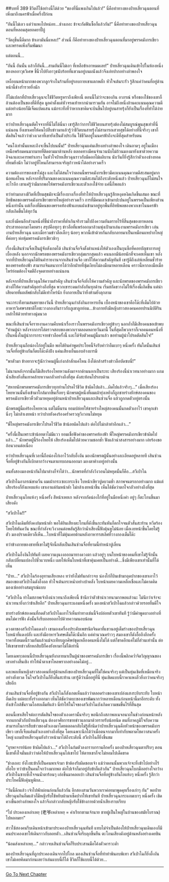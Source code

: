 ##บทที่ 389 ชีวิตก็ใช้อย่างนี้ได้ด้วย
“ของที่นี่แพงเกินไปแล้ว!” นี่คือท่าทางของป๋ายเสี่ยวฉุนตอนที่เพิ่งมาถึงนครฟ้าเมื่อครึ่งปีก่อน

“อันนี้ไม่เลว แต่ว่าแพงไปหน่อย...ช่างเถอะ ข้าจะกัดฟันซื้อก็แล้วกัน!” นี่คือท่าทางของป๋ายเสี่ยวฉุนตอนที่หลอมสุดยอดยาปี้กู่

“วัตถุชิ้นนี้ดีมาก ข้าเอามันนี่แหละ!” ส่วนนี่ ก็คือท่าทางของป๋ายเสี่ยวฉุนตอนที่มาอยู่พรรคมังกรเขียวและพรรคเพิ่งเริ่มพัฒนา

แต่ตอนนี้...

“อันนี้ อันนั้น แล้วก็อันนี้...สามอันนี่ไม่เอา ที่เหลือข้าเอาหมดเลย!” ป๋ายเสี่ยวฉุนเดินเข้าไปในห้องหนึ่งของหออาวุธวิเศษ ชิ้นิ้วไปยังอาวุธนับร้อยที่แขวนอยู่บนผนังแล้วจึงเอ่ยปากอย่างลำพองใจ

เหงื่อบนหน้าผากของพวกลูกจ้างในร้านที่อยู่รอบกายเขาแตกพลั่ก หัวใจเต้นระรัว รู้สึกแค่ว่าคนที่อยู่ด้านหน้านี้ช่างร่ำรวยยิ่งนัก

ก็ไม่แปลกที่ป๋ายเสี่ยวฉุนจะใช้ชีวิตหรูหราถึงเพียงนี้ ตอนนี้ไม่ว่าจะของกิน อาภรณ์ หรือของใช้ของเขาก็ล้วนต้องเป็นของที่ดีที่สุด มูลค่าตั้งแต่หัวจรดเท้าหากนำมารวมกัน อาจไม่ถึงหนึ่งล้านคะแนนคุณความดี แต่อย่างน้อยก็มีเจ็ดแปดแสน แม้กระทั่งที่ว่าหากเขาคิดจะบินขึ้นไปอยู่บนสายรุ้งก็ยังเป็นเรื่องที่ทำได้ง่ายมาก

ทว่าป๋ายเสี่ยวฉุนตัดใจจากที่นี่ไม่ได้นี่นา เขารู้สึกว่าการใช้ชีวิตบนสายรุ้งต้องไม่สมบูรณ์พูนสุขเท่าที่นี่แน่นอน ยิ่งเขาเคยให้คนไปสืบข่าวมาแล้วรู้ว่าชีวิตบนสายรุ้งไม่สามารถเสวยสุขได้อย่างที่นี่จริงๆ เขาก็ตัดสินใจแล้วว่าช่วงเวลาที่เขายังเป็นตัวประกัน ใช้ชีวิตอยู่ในนครฟ้าถึงจะดีที่สุดสำหรับตน

“คนโง่เท่านั้นแหละถึงจะขึ้นไปบนนั้น!” ป๋ายเสี่ยวฉุนแค่นเสียงอย่างลำพองใจ เดินอาดๆ อยู่ในเมืองเหนือพร้อมคนมากมายที่ติดตามมาด้านหลัง ตลอดทางมีคนจำนวนนับไม่ถ้วนมองมายังเขาด้วยความอิจฉาและเคารพยำเกรง ในหัวใจป๋ายเสี่ยวฉุนราวกับมีดอกไม้ผลิบาน นับวันก็ยิ่งรู้สึกว่าตัวเองช่างยอดเยี่ยมยิ่งนัก ไม่ว่าอยู่ที่ไหนก็สามารถเจริญก้าวหน้าได้อย่างรวดเร็ว

ความต้องการของเขาไม่สูง และไม่ได้สนใจว่าตอนนี้พรรคมังกรเขียวมีคะแนนคุณความดีสะสมอยู่มากน้อยแค่ไหน หลังจากที่ปริมาณของคะแนนคุณความดีสะสมได้ถึงระดับหนึ่งแล้ว ป๋ายเสี่ยวฉุนก็ไม่สนใจอะไรอีก เขาแค่รู้ว่ามีมากพอให้พรรคมังกรเขียวและตัวเองใช้จ่าย แค่นี้ก็พอแล้ว

ทว่าท่ามกลางชีวิตที่เปี่ยมสุขมักจะมีเรื่องบางเรื่องที่ทำให้ป๋ายเสี่ยวฉุนรู้สึกหงุดหงิดเกิดขึ้นเสมอ ขณะที่อิทธิพลของพรรคมังกรเขียวขยายใหญ่อย่างรวดเร็ว การที่มีคนเลวเข้ามาปะปนอยู่ในพรรคเป็นเพียงส่วนหนึ่งเท่านั้น แต่เรื่องที่มีคนของพรรคท้องฟ้าแอบแฝงเข้ามาอยู่ทุกพื้นที่อิทธิพลของพวกเขาในนครฟ้ากลับเกิดขึ้นได้ทุกวัน

และยิ่งมีคนอีกส่วนหนึ่งที่ชี้นำถึงราคาที่ต่ำเกินจริงรวมไปถึงความอันตรายไร้ที่สิ้นสุดของยาหลอนประสาทออกมาโดยตรง สรุปคือทุกๆ ข่าวลือที่แพร่ออกมาล้วนพุ่งเป้ามาเล่นงานพรรคมังกรเขียว เล่นงานป๋ายเสี่ยวฉุน และเมื่อรวมข่าวลือเล็กๆ น้อยๆ พวกนี้เข้าด้วยกันกลับกลายมาเป็นเหมือนแหปากใหญ่ที่ค่อยๆ ห่อหุ้มพรรคมังกรเขียวช้าๆ

เรื่องนี้เสินซ่วนจื่อเป็นผู้จับสังเกตได้ เสินซ่วนจื่อจึงตั้งตำแหน่งให้ตัวเองเป็นกุนซือที่คอยบัญชาการอยู่เบื้องหลัง นอกจากนักพรตของพรรคมังกรเขียวกลุ่มแรกสุดแล้ว คนนอกมีน้อยนักที่จะเคยเห็นเขา หลังจากที่ป๋ายเสี่ยวฉุนได้ยินคำรายงานจากเสินซ่วนจื่อ เขาก็ให้ความสำคัญทันที เขารู้ดีถึงเล่ห์เหลี่ยมชั่วร้ายของพรรคท้องฟ้า สามารถจินตนาการได้ว่าอีกฝ่ายที่ซุ่มเงียบไม่ลงมือมาหลายเดือน คราวนี้หากลงมือเมื่อไหร่ย่อมต้องโจมตีถึงจุดตายอย่างแน่นอน

หลังจากที่ป๋ายเสี่ยวฉุนให้ความสำคัญ เสินซ่วนจื่อจึงยิ่งให้ความสำคัญ และนักพรตของพรรคมังกรเขียวต่างก็ให้ความสำคัญอย่างถึงที่สุด พวกเขาระดมกำลังกันทุกด้าน เริ่มสกัดขวางไม่ให้เรื่องนี้เกิดขึ้น แต่น่าเสียดายที่ผลลัพธ์กลับไม่ดีเท่าไหร่นัก ยิ่งกลายเป็นว่ายิ่งห้ามยิ่งลุกลาม

จนะกระทั่งยามสนธยาของวันนี้ ป๋ายเสี่ยวฉุนกำลังกินอาหารเย็น เบื้องหน้าของเขาคือโต๊ะที่เต็มไปด้วยอาหารวิเศษรสชาติโอชะวางกองกันราวกับภูเขาลูกย่อม...ข้างกายยังมีหญิงสาวสองคนคอยปรนนิบัติรินเหล้าให้ด้วยท่าทางนุ่มนวล

ขณะที่เสินซ่วนจื่อรายงานความคืบหน้าเรื่องราวในพรรคมังกรเขียวอยู่ข้างๆ นอกถ้ำก็มีเสียงคนขอเข้าพบ
“ท่านผู้นำ หลังจากการไล่ตรวจสอบของพวกเราตลอดหลายวันมานี้ ในที่สุดก็พวกเราก็เจอคนคนหนึ่งที่เป็นหนึ่งในผู้นำการกระจายข่าวลือครั้งนี้ และได้จับตัวคนผู้นี้มาแล้ว ขอท่านผู้นำโปรดตัดสินใจ!”

ป๋ายเสี่ยวฉุนถือน่องไก่อยู่ในมือ พอได้ยินคำพูดประโยคนี้จึงรับคำว่าอืมเบาๆ หนึ่งครั้ง ทันใดนั้นเสินซ่วนจื่อที่อยู่ข้างกันก็ตบโต๊ะดังปัง แค่นเสียงเย็นแอบอ้างบารมี

“พาตัวมา ข้าอยากจะรู้นักว่าคนผู้นี้เก่งกล้าสักแค่ไหน ถึงได้กล้าสร้างข่าวลือบัดซบนี่!”

ไม่นานหลังจากนั้นก็มีเสียงร้องโหยหวนดังมาจากด้านนอกเป็นระยะ เสียงร้องนี้น่าเวทนาอย่างมาก แถมน้ำเสียงยังสั่นเทาคล้ายหวาดกลัวอย่างถึงที่สุด ดังสะท้อนไปรอบด้าน

“สหายนักพรตพรรคมังกรเขียวทุกท่านโปรดไว้ชีวิต ข้าผิดไปแล้ว...ผิดไปแล้วจริงๆ...” เมื่อเสียงร้องโหยหวนนั้นยิ่งเข้ามาใกล้มากขึ้นเรื่อยๆ นักพรตผู้หนึ่งที่ผมเผ้ายุ่งเหยิงก็ถูกชายร่างยักษ์สองคนของพรรคมังกรเขียวหิ้วตัวมาหยุดอยู่ด้านหน้าป๋ายเสี่ยวฉุนและเสินซ่วนจื่อ แล้วถูกกดตัวอยู่ตรงนั้น

นักพรตผู้นี้แค่ร้องโหยหวน แต่ไม่ดิ้นรน ยอมปล่อยให้ชายร่างใหญ่สองคนนั้นกดตัวเอาไว้ เขาคุกเข่านิ่งๆ ไม่กล้าเงยหน้า ทว่าปากยังคงร้องคร่ำครวญวิงวอนไม่หยุด

“พี่ใหญ่พรรคมังกรเขียวโปรดไว้ชีวิต ข้าน้อยผิดไปแล้ว ต่อไปไม่กล้าทำอีกแล้ว...”

“ครั้งนี้เป็นเพราะข้าน้อยตาไม่มีแวว ยอมเชื่อฟังคำของพรรคท้องฟ้า พี่ใหญ่พรรคมังกรเขียวข้าผิดไปแล้ว...” นักพรตผู้นี้ร้องโหยไห้ เสียงร้องเต็มไปด้วยความชอกช้ำ ฟังแล้วน่าสงสารอย่างมาก เอ่ยร้องขออ้อนวอนต่อเนื่อง

ทว่าป๋ายเสี่ยวฉุนที่เวลานี้ถือน่องไก่เอาไว้กลับอึ้งงัน มองนักพรตผู้นั้นอย่างละเอียดอยู่หลายที เสินซ่วนจื่อที่อยู่ข้างกันก็เบิกตากว้างจนตาแทบถลนออกมา มองตาค้างอยู่อย่างนั้น

คนทั้งสองมองหน้ากันไปมาต่างก็จำได้ว่า...นักพรตที่กำลังวิงวอนไม่หยุดนั้นก็คือ...สวีเป่าไฉ

สวีเป่าไฉอาภรณ์ขาดวิ่น ผมเผ้ากระเซอะกระเซิง ใบหน้าเขียวปูดบวมช้ำ สภาพจนตรอกอย่างมาก แม้แต่เสียงร้องก็ยังแหบแห้ง เขาเอาแต่ก้มหน้าต่ำ ไม่กล้าเงยหน้าขึ้น เห็นได้ชัดว่าตกใจกลัวอย่างถึงที่สุด

ป๋ายเสี่ยวฉุนไอแห้งๆ หนึ่งครั้ง สีหน้าเหยเก หลังจากกัดน่องไก่ที่อยู่ในมือหนึ่งคำ อยู่ๆ ก็ตะโกนขึ้นมาเสียงดัง

“สวีเป่าไฉ!!”

สวีเป่าไฉเดิมทียังคงก้มหน้าต่ำ พอได้ยินเสียงตะโกนที่ดังขึ้นกะทันหันก็ตกใจจนตัวสั่นสะท้าน หวีดร้องโหยไห้ทันควัน ขณะที่กำลังจะวิงวอนต่อพลันรู้สึกว่าน้ำเสียงนี้ฟังคุ้นหูไม่น้อย เมื่อเงยหน้าขึ้นโดยไม่รู้ตัว มองปราดเดียวก็เห็น...ใบหน้าที่ไม่คุ้นเคยด้านหลังอาหารรสเลิศที่วางกองเต็มโต๊ะ

ทว่าข้างกายของชายที่เขาไม่รู้จักนี้กลับเป็นเสินซ่วนจื่อที่ยามนี้ทำหน้าปูเลี่ยน

สวีเป่าไฉอึ้งงันไปทันที เผยความงุนงงออกมาทางดวงตา แล้วอยู่ๆ บนใบหน้าของคนที่เขาไม่รู้จักนั้นกลับเปลี่ยนแปลงไปชั่วแวบหนึ่ง เผยให้เห็นใบหน้าที่เขาคุ้นเคยเป็นอย่างดี...ซึ่งมีเพียงเขาเท่านั้นที่ได้เห็น

“ป๋าย...” สวีเป่าไฉร้องอุทานเสียงหลง ทว่ายังไม่ทันกล่าวจบ น่องไก่ก็บินเข้ามาอุดปากของเขาเอาไว้ สมองของสวีเป่าไฉดังอึ้งอล หัวใจเต้นกระหน่ำอย่างบ้าคลั่ง ใบหน้าเผยความเหลือเชื่อและไม่คาดคิด มองเซ่ออย่างสมบูรณ์แบบ

“สวีเป่าไฉ ทำไมสภาพเจ้าถึงน่าเวทนาถึงเพียงนี้ ข้านึกว่าตัวข้าน่าเวทนามากพอแล้วนะ ไม่นึกว่าเจ้าจะน่าเวทนายิ่งกว่าข้าเสียอีก” ป๋ายเสี่ยวฉุนกระแอมหนึ่งครั้ง มองหน้าสวีเป่าไฉแล้วกล่าวด้วยรอยยิ้มดีใจ

ชายร่างยักษ์สองคนที่กดตัวสวีเป่าไฉเอาไว้เห็นท่าทางเช่นนี้จึงปล่อยตัวเขาทันที รู้ว่ามีคำพูดบางอย่างที่ตนไม่ควรฟัง ดังนั้นจึงรีบถอยออกไปด้วยความนอบน้อม

ดวงตาของสวีเป่าไฉแดงก่ำ เขามองเครื่องประดับเพชรนิลจินดาที่แขวนอยู่เต็มร่างของป๋ายเสี่ยวฉุน ใบหน้าที่แดงปลั่ง และยังมีอาหารวิเศษเต็มโต๊ะนั่นอีก แค่คำนวณคร่าวๆ สมองเขาก็ดังอื้ออึงอีกครั้ง ราคาทั้งหมดนี้รวมกันแล้วแม้จะเทียบลูกศิษย์ชุดเหลืองคนหนึ่งไม่ได้ แต่ก็ขาดอีกแค่ไม่กี่ส่วนเท่านั้น ต่อให้เขาขายข่าวสักหกสิบปีก็คงยังหามาไม่ได้เท่านี้

โดยเฉพาะตอนนี้ป๋ายเสี่ยวฉุนยังกลายมาเป็นผู้นำของพรรคมังกรเขียว เรื่องนี้พลิกคว่ำจิตวิญญาณของเขาอย่างสิ้นเชิง ทำให้น้ำตาเขาไหลพรากอย่างอดไม่อยู่...

และพอเห็นหญิงสาวสองคนที่อยู่ด้านหลังของป๋ายเสี่ยวฉุนที่ไม่ใช่คนจริงๆ แต่เป็นหุ่นเชิดที่เหมือนจริงอย่างยิ่งยวด ในใจสวีเป่าไฉก็ยิ่งสั่นสะท้าน เขารู้ดีว่าเมื่ออยู่ที่นี่ หุ่นเชิดแบบนี้ราคาแพงลิ่วยิ่งกว่าคนจริงๆ เสียอีก

ส่วนเสินซ่วนจื่อที่อยู่ข้างกัน สวีเป่าไฉก็สังเกตเห็นแล้วว่าตลอดร่างของเขาเปล่งแสงระยิบระยับ ใบหน้าอิ่มเอิบ แผ่ตบะทั้งร่างออกมา เห็นได้ชัดว่าตบะของเขาพัฒนากว่าหลายเดือนก่อนหน้านี้มาอีกระดับ ทั้งยังเข้าใกล้ขั้นรวมโอสถเต็มทีแล้ว นี่ทำให้ในใจของสวีเป่าไฉบังเกิดความขมขื่นไร้ที่สิ้นสุด

ตอนนี้เขาเสียใจต่อการตัดสินใจของตัวเองครานั้นจริงๆ พอนึกถึงสภาพอเนจอนาถในช่วงก่อนหน้าหลังจากแยกตัวกับป๋ายเสี่ยวฉุน ต้องอาศัยการขายข่าวแลกมาด้วยรายรับน้อยนิด ตนที่ภาคภูมิใจกับความสามารถในการสืบข่าวของตัวเองมาโดยตลอดกลับไม่รู้สักนิดว่าป๋ายเสี่ยวฉุนคือหัวหน้าของพรรคมังกรเขียว เขาก็เจ็บแค้นตัวเองอย่างถึงที่สุด โดยเฉพาะนึกได้ว่าเมื่อตนจากมาก็เท่ากับพลาดโชควาสนาครั้งใหญ่ แถมป๋ายเสี่ยวฉุนยังก้าวหน้ามาได้ถึงระดับนี้ สวีเป่าไฉก็ยิ่งขื่นขม

“บุรพาจารย์น้อย ข้าผิดไปแล้ว...” สวีเป่าไฉก้มตัวลงกราบกรานอีกครั้ง มองป๋ายเสี่ยวฉุนตาปริบๆ ตอนนี้เขาตั้งใจมั่นแล้วว่าต่อให้ป๋ายเสี่ยวฉุนไล่เขาไป ให้ตายเขาก็จะไม่ยอมไปเด็ดขาด

“ช่างเถอะ ยังไงซะข้าก็เป็นคนพาเจ้ามา ข้าต้องรับผิดชอบเจ้า แม้ว่าตอนนั้นพวกเจ้าจะทิ้งข้าไปอย่างไร้เยื่อใย ทว่าข้าเป็นคนใจกว้างมากพอ ต่อไปเจ้าก็มาอยู่กับข้าก็แล้วกัน” ป๋ายเสี่ยวฉุนโบกมืออย่างใจกว้าง สวีเป่าไฉซาบซึ้งใจจนน้ำตาร้อนๆ เอ่อขึ้นมาคลอเบ้า เสินซ่วนจื่อที่อยู่ข้างกันไอแห้งๆ หนึ่งครั้ง รู้สึกว่าประโยคนี้ฟังคุ้นหูพิกล...

“วันนี้ดึกแล้ว เจ้าไปพักผ่อนก่อนก็แล้วกัน อีกสองสามวันพวกเราค่อยมาพูดคุยเรื่องเก่าๆ กัน” พอป๋ายเสี่ยวฉุนกินอิ่มแล้วก็มีหญิงรับใช้หยิบผ้ามาเช็ดปากให้เขาทันที ป๋ายเสี่ยวฉุนกระแอมเบาๆ หนึ่งครั้ง เชิดคางขึ้นอย่างลำพองใจ แล้วจึงกล่าวกลับหญิงรับใช้ข้างกายด้วยน้ำเสียงราบเรียบ

“ไป ประคองเหล่าเหยฺ (老爷เหล่าเหยฺ = คำเรียกขานเจ้านาย ชายผู้เป็นใหญ่ในบ้านของสมัยโบราณ) ไปหลอมยา”

สาวใช้สองคนรีบเดินหน้าเข้ามาประคองป๋ายเสี่ยวฉุนทันที แทบไม่จำเป็นต้องให้ป๋ายเสี่ยวฉุนเดินเองก็มีคนประคองเขาให้เดินราวกับลอยตัว...เสินซ่วนจื่อรีบลุกขึ้นยืน ตะโกนเสียงดังอยู่ด้านหลังอย่างเคยชิน

“น้อมส่งเหล่าเหยฺ...” กล่าวจบเสินซ่วนจื่อก็รีบประสานมือโค้งตัวคารวะต่ำ

มองป๋ายเสี่ยวฉุนที่ถูกประคองเดินจากไปไกล มองเสินซ่วนจื่อที่ทำท่าพินอบพิเทา สวีเป่าไฉก็ยิ่งอึ้งงัน เขาไม่เคยคิดมาก่อนเลยว่าเล่นแบบนี้ก็ได้ ชีวิตก็ใช้แบบนี้ได้ด้วย...


------




[Go To Next Chapter]( ./12.md)
